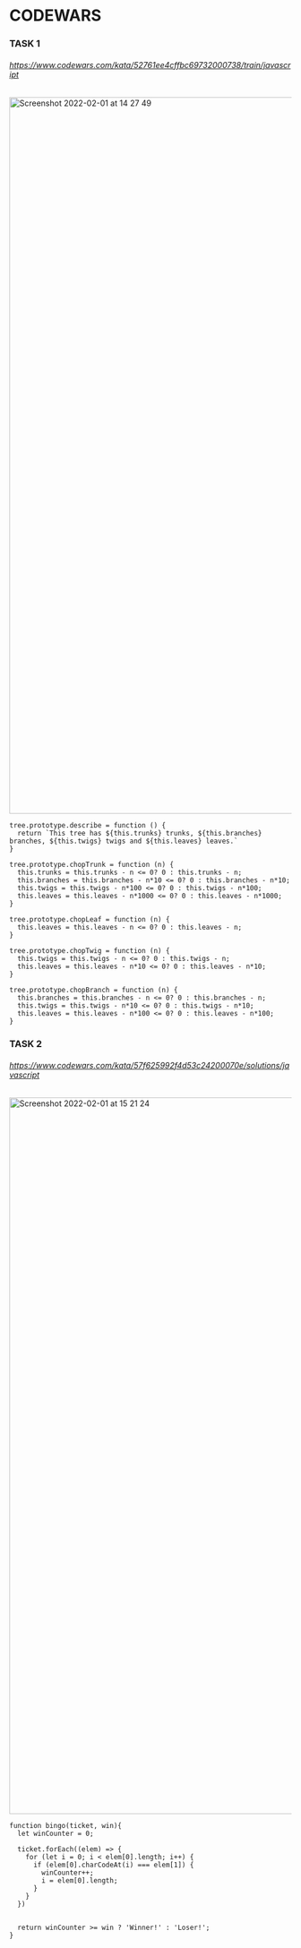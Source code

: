 # CODEWARS

### TASK 1
###### https://www.codewars.com/kata/52761ee4cffbc69732000738/train/javascript

<img width="1280" alt="Screenshot 2022-02-01 at 14 27 49" src="https://user-images.githubusercontent.com/67319575/151961595-9645b8a0-0611-42cf-b39b-514b315fb420.png">

```
tree.prototype.describe = function () {
  return `This tree has ${this.trunks} trunks, ${this.branches} branches, ${this.twigs} twigs and ${this.leaves} leaves.`
}

tree.prototype.chopTrunk = function (n) {
  this.trunks = this.trunks - n <= 0? 0 : this.trunks - n;
  this.branches = this.branches - n*10 <= 0? 0 : this.branches - n*10;
  this.twigs = this.twigs - n*100 <= 0? 0 : this.twigs - n*100;
  this.leaves = this.leaves - n*1000 <= 0? 0 : this.leaves - n*1000;
}

tree.prototype.chopLeaf = function (n) {
  this.leaves = this.leaves - n <= 0? 0 : this.leaves - n;
}

tree.prototype.chopTwig = function (n) {
  this.twigs = this.twigs - n <= 0? 0 : this.twigs - n;
  this.leaves = this.leaves - n*10 <= 0? 0 : this.leaves - n*10;
}

tree.prototype.chopBranch = function (n) {
  this.branches = this.branches - n <= 0? 0 : this.branches - n;
  this.twigs = this.twigs - n*10 <= 0? 0 : this.twigs - n*10;
  this.leaves = this.leaves - n*100 <= 0? 0 : this.leaves - n*100;
}
```

### TASK 2
###### https://www.codewars.com/kata/57f625992f4d53c24200070e/solutions/javascript

<img width="1280" alt="Screenshot 2022-02-01 at 15 21 24" src="https://user-images.githubusercontent.com/67319575/151967775-a1cd3b60-464c-426f-ba17-47ddf30c5bce.png">

```
function bingo(ticket, win){
  let winCounter = 0;
  
  ticket.forEach((elem) => {
    for (let i = 0; i < elem[0].length; i++) {
      if (elem[0].charCodeAt(i) === elem[1]) {
        winCounter++;
        i = elem[0].length;
      }
    }
  })
  
  
  return winCounter >= win ? 'Winner!' : 'Loser!';
}
```

